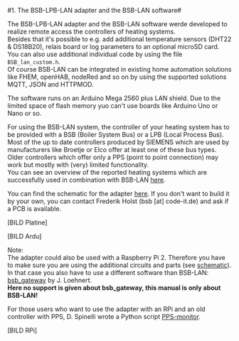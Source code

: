 #1. The BSB-LPB-LAN adapter and the BSB-LAN software#  
   
The BSB-LPB-LAN adapter and the BSB-LAN software werde developed to realize remote access the controllers of heating systems.  
Besides that it's possible to e.g. add additional temperature sensors (DHT22 & DS18B20), relais board or log parameters to an optional microSD card.  
You can also use additional individual code by using the file `BSB_lan_custom.h`.  
Of course BSB-LAN can be integrated in existing home automation solutions like FHEM, openHAB, nodeRed and so on by using the supported solutions MQTT, JSON and HTTPMOD.  
   
The software runs on an Arduino Mega 2560 plus LAN shield. Due to the limited space of flash memory yuo can't use boards like Arduino Uno or Nano or so.  

For using the BSB-LAN system, the controller of your heating system has to be provided with a BSB (Boiler System Bus) or a LPB (Local Process Bus). Most of the up to date controllers produced by SIEMENS which are used by manufacturers like Broetje or Elco offer at least one of these bus types.  
Older controllers which offer only a PPS (point to point connection) may work but mostly with (very) limited functionality.  
You can see an overview of the reported heating systems which are successfully used in combination with BSB-LAN [here](link).  
  
You can find the schematic for the adapter [here](link). If you don't want to build it by your own, you can contact Frederik Holst (bsb [at] code-it.de) and ask if a PCB is available.  

[BILD Platine]  

[BILD Ardu]

Note:  
The adapter could also be used with a Raspberry Pi 2. Therefore you have to make sure you are using the additional circuits and parts (see [schematic](LINK)). In that case you also have to use a different software than BSB-LAN: [bsb_gateway](LINK) by J. Loehnert.  
**Here no support is given about bsb_gateway, this manual is only about BSB-LAN!**  

For those users who want to use the adapter with an RPi and an old controller with PPS, D. Spinelli wrote a Python script [PPS-monitor](LINK).  

[BILD RPi]  

  
